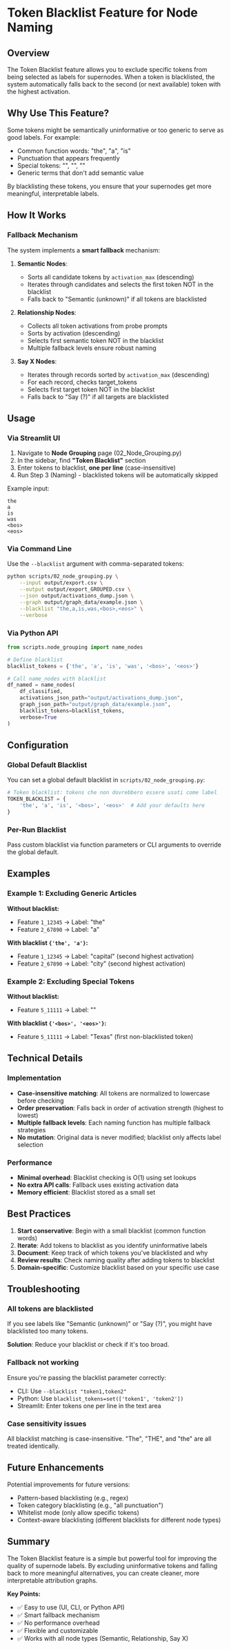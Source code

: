 # Token Blacklist Feature for Node Naming

## Overview

The Token Blacklist feature allows you to exclude specific tokens from being selected as labels for supernodes. When a token is blacklisted, the system automatically falls back to the second (or next available) token with the highest activation.

## Why Use This Feature?

Some tokens might be semantically uninformative or too generic to serve as good labels. For example:
- Common function words: "the", "a", "is"
- Punctuation that appears frequently
- Special tokens: "<bos>", "<eos>", "<pad>"
- Generic terms that don't add semantic value

By blacklisting these tokens, you ensure that your supernodes get more meaningful, interpretable labels.

## How It Works

### Fallback Mechanism

The system implements a **smart fallback** mechanism:

1. **Semantic Nodes**: 
   - Sorts all candidate tokens by `activation_max` (descending)
   - Iterates through candidates and selects the first token NOT in the blacklist
   - Falls back to "Semantic (unknown)" if all tokens are blacklisted

2. **Relationship Nodes**:
   - Collects all token activations from probe prompts
   - Sorts by activation (descending)
   - Selects first semantic token NOT in the blacklist
   - Multiple fallback levels ensure robust naming

3. **Say X Nodes**:
   - Iterates through records sorted by `activation_max` (descending)
   - For each record, checks target_tokens
   - Selects first target token NOT in the blacklist
   - Falls back to "Say (?)" if all targets are blacklisted

## Usage

### Via Streamlit UI

1. Navigate to **Node Grouping** page (02_Node_Grouping.py)
2. In the sidebar, find **"Token Blacklist"** section
3. Enter tokens to blacklist, **one per line** (case-insensitive)
4. Run Step 3 (Naming) - blacklisted tokens will be automatically skipped

Example input:
```
the
a
is
was
<bos>
<eos>
```

### Via Command Line

Use the `--blacklist` argument with comma-separated tokens:

```bash
python scripts/02_node_grouping.py \
    --input output/export.csv \
    --output output/export_GROUPED.csv \
    --json output/activations_dump.json \
    --graph output/graph_data/example.json \
    --blacklist "the,a,is,was,<bos>,<eos>" \
    --verbose
```

### Via Python API

```python
from scripts.node_grouping import name_nodes

# Define blacklist
blacklist_tokens = {'the', 'a', 'is', 'was', '<bos>', '<eos>'}

# Call name_nodes with blacklist
df_named = name_nodes(
    df_classified,
    activations_json_path="output/activations_dump.json",
    graph_json_path="output/graph_data/example.json",
    blacklist_tokens=blacklist_tokens,
    verbose=True
)
```

## Configuration

### Global Default Blacklist

You can set a global default blacklist in `scripts/02_node_grouping.py`:

```python
# Token blacklist: tokens che non dovrebbero essere usati come label
TOKEN_BLACKLIST = {
    'the', 'a', 'is', '<bos>', '<eos>'  # Add your defaults here
}
```

### Per-Run Blacklist

Pass custom blacklist via function parameters or CLI arguments to override the global default.

## Examples

### Example 1: Excluding Generic Articles

**Without blacklist:**
- Feature `1_12345` → Label: "the"
- Feature `2_67890` → Label: "a"

**With blacklist `{'the', 'a'}`:**
- Feature `1_12345` → Label: "capital" (second highest activation)
- Feature `2_67890` → Label: "city" (second highest activation)

### Example 2: Excluding Special Tokens

**Without blacklist:**
- Feature `5_11111` → Label: "<bos>"

**With blacklist `{'<bos>', '<eos>'}`:**
- Feature `5_11111` → Label: "Texas" (first non-blacklisted token)

## Technical Details

### Implementation

- **Case-insensitive matching**: All tokens are normalized to lowercase before checking
- **Order preservation**: Falls back in order of activation strength (highest to lowest)
- **Multiple fallback levels**: Each naming function has multiple fallback strategies
- **No mutation**: Original data is never modified; blacklist only affects label selection

### Performance

- **Minimal overhead**: Blacklist checking is O(1) using set lookups
- **No extra API calls**: Fallback uses existing activation data
- **Memory efficient**: Blacklist stored as a small set

## Best Practices

1. **Start conservative**: Begin with a small blacklist (common function words)
2. **Iterate**: Add tokens to blacklist as you identify uninformative labels
3. **Document**: Keep track of which tokens you've blacklisted and why
4. **Review results**: Check naming quality after adding tokens to blacklist
5. **Domain-specific**: Customize blacklist based on your specific use case

## Troubleshooting

### All tokens are blacklisted

If you see labels like "Semantic (unknown)" or "Say (?)", you might have blacklisted too many tokens.

**Solution**: Reduce your blacklist or check if it's too broad.

### Fallback not working

Ensure you're passing the blacklist parameter correctly:
- CLI: Use `--blacklist "token1,token2"`
- Python: Use `blacklist_tokens=set(['token1', 'token2'])`
- Streamlit: Enter tokens one per line in the text area

### Case sensitivity issues

All blacklist matching is case-insensitive. "The", "THE", and "the" are all treated identically.

## Future Enhancements

Potential improvements for future versions:
- Pattern-based blacklisting (e.g., regex)
- Token category blacklisting (e.g., "all punctuation")
- Whitelist mode (only allow specific tokens)
- Context-aware blacklisting (different blacklists for different node types)

## Summary

The Token Blacklist feature is a simple but powerful tool for improving the quality of supernode labels. By excluding uninformative tokens and falling back to more meaningful alternatives, you can create cleaner, more interpretable attribution graphs.

**Key Points:**
- ✅ Easy to use (UI, CLI, or Python API)
- ✅ Smart fallback mechanism
- ✅ No performance overhead
- ✅ Flexible and customizable
- ✅ Works with all node types (Semantic, Relationship, Say X)

